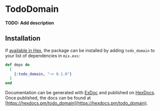 # TodoDomain

**TODO: Add description**

## Installation

If [available in Hex](https://hex.pm/docs/publish), the package can be installed
by adding `todo_domain` to your list of dependencies in `mix.exs`:

```elixir
def deps do
  [
    {:todo_domain, "~> 0.1.0"}
  ]
end
```

Documentation can be generated with [ExDoc](https://github.com/elixir-lang/ex_doc)
and published on [HexDocs](https://hexdocs.pm). Once published, the docs can
be found at [https://hexdocs.pm/todo_domain](https://hexdocs.pm/todo_domain).

